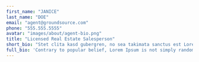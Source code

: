 ```yaml
---
first_name: "JANICE"
last_name: "DOE"
email: "agent@groundsource.com"
phone: "555.555.5555"
avatar: "images/about/agent-bio.png"
title: "Licensed Real Estate Salesperson"
short_bio: "Stet clita kasd gubergren, no sea takimata sanctus est Lorem ipsum dolor sit amet. Stet clita kasd gubergren, no sea takimata sanctus est Lorem ipsum dolor sit amet."
full_bio: 'Contrary to popular belief, Lorem Ipsum is not simply random text. It has roots in a piece of classical Latin literature from 45 BC, making it over 2000 years old. Richard McClintock, a Latin professor at Hampden-Sydney College in Virginia, looked up one of the more obscure Latin words, consectetur, from a Lorem Ipsum passage, and going through the cites of the word in classical literature, discovered the undoubtable source. Lorem Ipsum comes from sections 1.10.32 and 1.10.33 of "de Finibus Bonorum et Malorum" (The Extremes of Good and Evil) by Cicero, written in 45 BC. This book is a treatise on the theory of ethics, very popular during the Renaissance. The first line of Lorem Ipsum, "Lorem ipsum dolor sit amet..", comes from a line in section 1.10.32.'
---
```

